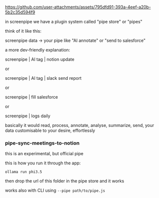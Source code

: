 
https://github.com/user-attachments/assets/795dfd91-393a-4eef-a20b-5b2c35d594f9

in screenpipe we have a plugin system called "pipe store" or "pipes"

think of it like this:

screenpipe data -> your pipe like "AI annotate" or "send to salesforce"

a more dev-friendly explanation:

screenpipe | AI tag | notion update

or 

screenpipe | AI tag | slack send report

or 

screenpipe | fill salesforce

or 

screenpipe | logs daily

basically it would read, process, annotate, analyse, summarize, send, your data customisable to your desire, effortlessly

### pipe-sync-meetings-to-notion

this is an experimental, but official pipe

this is how you run it through the app:

`ollama run phi3.5`

then drop the url of this folder in the pipe store and it works 

works also with CLI using `--pipe path/to/pipe.js`

